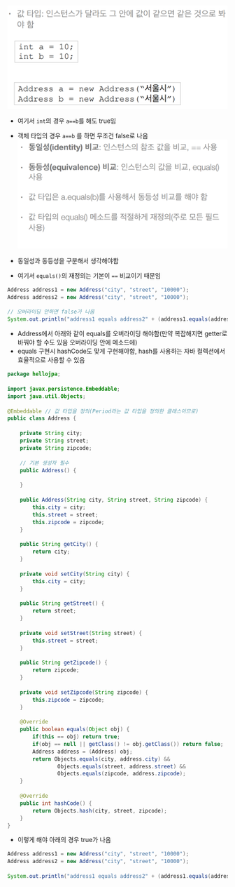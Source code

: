 ![one](/img/JPA/Equals/one.png)

- 여기서 `int`의 경우 `a==b`를 해도 true임
- 객체 타입의 경우 `a==b` 를 하면 무조건 false로 나옴
![one](/img/JPA/Equals/two.png)

- 동일성과 동등성을 구분해서 생각해야함
- 여기서 `equals()`의 재정의는 기본이 `==` 비교이기 때문임
```java
Address address1 = new Address("city", "street", "10000");
Address address2 = new Address("city", "street", "10000");

// 오버라이딩 안하면 false가 나옴
System.out.println("address1 equals address2" + (address1.equals(address2))); 
```

- Address에서 아래와 같이 equals를 오버라이딩 해야함(만약 복잡해지면 getter로 바꿔야 할 수도 있음 오버라이딩 안에 메소드에)
- equals 구현시 hashCode도 맞게 구현해야함, hash를 사용하는 자바 컬렉션에서 효율적으로 사용할 수 있음
```java
package hellojpa;

import javax.persistence.Embeddable;
import java.util.Objects;

@Embeddable // 값 타입을 정의(Period라는 값 타입을 정의한 클래스이므로)
public class Address {

    private String city;
    private String street;
    private String zipcode;

    // 기본 생성자 필수
    public Address() {

    }

    public Address(String city, String street, String zipcode) {
        this.city = city;
        this.street = street;
        this.zipcode = zipcode;
    }

    public String getCity() {
        return city;
    }

    private void setCity(String city) {
        this.city = city;
    }

    public String getStreet() {
        return street;
    }

    private void setStreet(String street) {
        this.street = street;
    }

    public String getZipcode() {
        return zipcode;
    }

    private void setZipcode(String zipcode) {
        this.zipcode = zipcode;
    }

    @Override
    public boolean equals(Object obj) {
        if(this == obj) return true;
        if(obj == null || getClass() != obj.getClass()) return false;
        Address address = (Address) obj;
        return Objects.equals(city, address.city) &&
                Objects.equals(street, address.street) &&
                Objects.equals(zipcode, address.zipcode);
    }

    @Override
    public int hashCode() {
        return Objects.hash(city, street, zipcode);
    }
}
```

- 이렇게 해야 아래의 경우 true가 나옴
```java
Address address1 = new Address("city", "street", "10000");
Address address2 = new Address("city", "street", "10000");

System.out.println("address1 equals address2" + (address1.equals(address2))); 
```